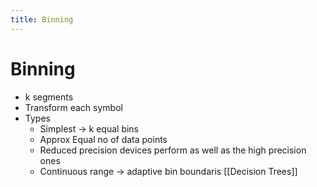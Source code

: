 ```yaml
---
title: Binning
---
```


# Binning
- k segments
- Transform each symbol
- Types
	- Simplest -> k equal bins
	- Approx Equal no of data points
	- Reduced precision devices perform as well as the high precision ones
	- Continuous range -> adaptive bin boundaris [[Decision Trees]]
























